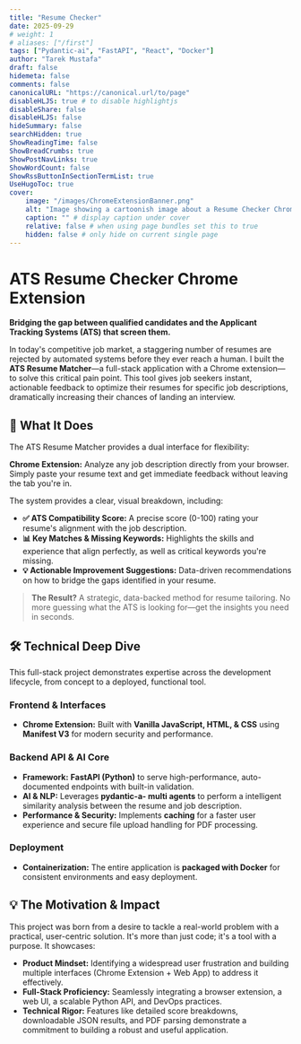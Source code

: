 ```yaml
---
title: "Resume Checker"
date: 2025-09-29
# weight: 1
# aliases: ["/first"]
tags: ["Pydantic-ai", "FastAPI", "React", "Docker"]
author: "Tarek Mustafa"
draft: false
hidemeta: false
comments: false
canonicalURL: "https://canonical.url/to/page"
disableHLJS: true # to disable highlightjs
disableShare: false
disableHLJS: false
hideSummary: false
searchHidden: true
ShowReadingTime: false
ShowBreadCrumbs: true
ShowPostNavLinks: true
ShowWordCount: false
ShowRssButtonInSectionTermList: true
UseHugoToc: true
cover:
    image: "/images/ChromeExtensionBanner.png"
    alt: "Image showing a cartoonish image about a Resume Checker Chrome extension"
    caption: "" # display caption under cover
    relative: false # when using page bundles set this to true
    hidden: false # only hide on current single page
---
```


# ATS Resume Checker Chrome Extension

**Bridging the gap between qualified candidates and the Applicant Tracking Systems (ATS) that screen them.**

In today's competitive job market, a staggering number of resumes are rejected by automated systems before they ever reach a human. I built the **ATS Resume Matcher**—a full-stack application with a Chrome extension—to solve this critical pain point. This tool gives job seekers instant, actionable feedback to optimize their resumes for specific job descriptions, dramatically increasing their chances of landing an interview.

## 🚀 What It Does

The ATS Resume Matcher provides a dual interface for flexibility:

**Chrome Extension:** Analyze any job description directly from your browser. Simply paste your resume text and get immediate feedback without leaving the tab you're in.

The system provides a clear, visual breakdown, including:
*   **✅ ATS Compatibility Score:** A precise score (0-100) rating your resume's alignment with the job description.
*   **📊 Key Matches & Missing Keywords:** Highlights the skills and experience that align perfectly, as well as critical keywords you're missing.
*   **💡 Actionable Improvement Suggestions:** Data-driven recommendations on how to bridge the gaps identified in your resume.

> **The Result?** A strategic, data-backed method for resume tailoring. No more guessing what the ATS is looking for—get the insights you need in seconds.

## 🛠️ Technical Deep Dive

This full-stack project demonstrates expertise across the development lifecycle, from concept to a deployed, functional tool.

### **Frontend & Interfaces**
*   **Chrome Extension:** Built with **Vanilla JavaScript, HTML, & CSS** using **Manifest V3** for modern security and performance.

### **Backend API & AI Core**
*   **Framework:** **FastAPI (Python)** to serve high-performance, auto-documented endpoints with built-in validation.
*   **AI & NLP:** Leverages **pydantic-a- multi agents** to perform a intelligent similarity analysis between the resume and job description.
*   **Performance & Security:** Implements **caching** for a faster user experience and secure file upload handling for PDF processing.

### **Deployment**
*   **Containerization:** The entire application is **packaged with Docker** for consistent environments and easy deployment.


## 💡 The Motivation & Impact

This project was born from a desire to tackle a real-world problem with a practical, user-centric solution. It's more than just code; it's a tool with a purpose. It showcases:

*   **Product Mindset:** Identifying a widespread user frustration and building multiple interfaces (Chrome Extension + Web App) to address it effectively.
*   **Full-Stack Proficiency:** Seamlessly integrating a browser extension, a web UI, a scalable Python API, and DevOps practices.
*   **Technical Rigor:** Features like detailed score breakdowns, downloadable JSON results, and PDF parsing demonstrate a commitment to building a robust and useful application.